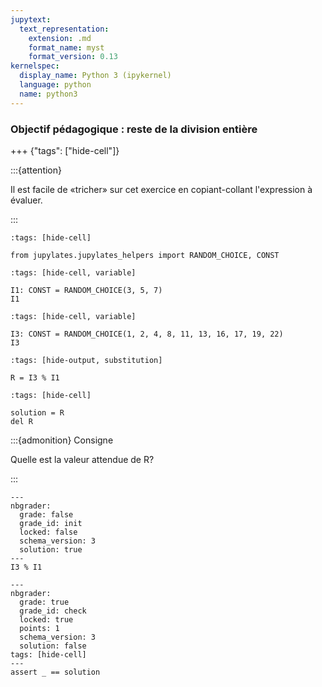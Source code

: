 ```yaml
---
jupytext:
  text_representation:
    extension: .md
    format_name: myst
    format_version: 0.13
kernelspec:
  display_name: Python 3 (ipykernel)
  language: python
  name: python3
---
```


### Objectif pédagogique : reste de la division entière

+++ {"tags": ["hide-cell"]}

:::{attention}

Il est facile de «tricher» sur cet exercice en copiant-collant
l'expression à évaluer.

:::

```{code-cell} ipython3
:tags: [hide-cell]

from jupylates.jupylates_helpers import RANDOM_CHOICE, CONST
```

```{code-cell} ipython3
:tags: [hide-cell, variable]

I1: CONST = RANDOM_CHOICE(3, 5, 7)
I1
```

```{code-cell} ipython3
:tags: [hide-cell, variable]

I3: CONST = RANDOM_CHOICE(1, 2, 4, 8, 11, 13, 16, 17, 19, 22)
I3
```

```{code-cell} ipython3
:tags: [hide-output, substitution]

R = I3 % I1
```

```{code-cell} ipython3
:tags: [hide-cell]

solution = R
del R
```

:::{admonition} Consigne

Quelle est la valeur attendue de R?

:::

```{code-cell} ipython3
---
nbgrader:
  grade: false
  grade_id: init
  locked: false
  schema_version: 3
  solution: true
---
I3 % I1
```

```{code-cell} ipython3
---
nbgrader:
  grade: true
  grade_id: check
  locked: true
  points: 1
  schema_version: 3
  solution: false
tags: [hide-cell]
---
assert _ == solution
```
